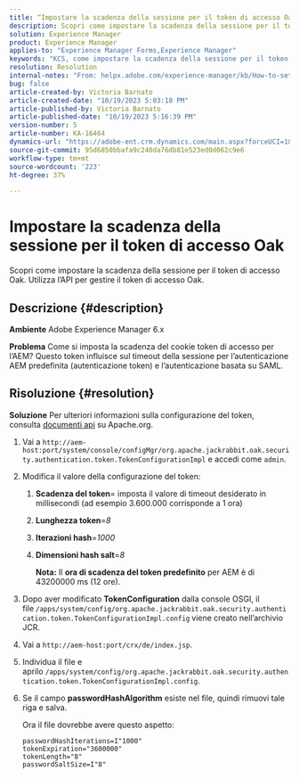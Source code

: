 ```yaml
---
title: “Impostare la scadenza della sessione per il token di accesso Oak”
description: Scopri come impostare la scadenza della sessione per il token di accesso Oak. Questo token influisce sull’autenticazione AEM.
solution: Experience Manager
product: Experience Manager
applies-to: "Experience Manager Forms,Experience Manager"
keywords: "KCS, come impostare la scadenza della sessione per il token di accesso Oak, AEM, Adobe Experience Manager, Adobe Experience Manager Forms"
resolution: Resolution
internal-notes: "From: helpx.adobe.com/experience-manager/kb/How-to-set-token-session-expiration-AEM.html"
bug: false
article-created-by: Victoria Barnato
article-created-date: "10/19/2023 5:03:18 PM"
article-published-by: Victoria Barnato
article-published-date: "10/19/2023 5:16:39 PM"
version-number: 5
article-number: KA-16464
dynamics-url: "https://adobe-ent.crm.dynamics.com/main.aspx?forceUCI=1&pagetype=entityrecord&etn=knowledgearticle&id=2dfaf161-a16e-ee11-8df0-6045bd006793"
source-git-commit: 95d6850bbafa9c240da76db81e523ed0d062c9e6
workflow-type: tm+mt
source-wordcount: '223'
ht-degree: 37%

---
```


# Impostare la scadenza della sessione per il token di accesso Oak


Scopri come impostare la scadenza della sessione per il token di accesso Oak. Utilizza l’API per gestire il token di accesso Oak.

## Descrizione {#description}


<b>Ambiente</b>
Adobe Experience Manager 6.x

<b>Problema</b>
Come si imposta la scadenza del cookie token di accesso per l’AEM?
Questo token influisce sul timeout della sessione per l’autenticazione AEM predefinita (autenticazione token) e l’autenticazione basata su SAML.






## Risoluzione {#resolution}


<b>Soluzione</b>
Per ulteriori informazioni sulla configurazione del token, consulta [documenti api](https://jackrabbit.apache.org/oak/docs/apidocs/org/apache/jackrabbit/oak/security/authentication/token/TokenConfigurationImpl.html) su Apache.org.

1. Vai a `http://aem-host:port/system/console/configMgr/org.apache.jackrabbit.oak.security.authentication.token.TokenConfigurationImpl` e accedi come `admin`.
2. Modifica il valore della configurazione del token:

   1. <b>Scadenza del token</b>= imposta il valore di timeout desiderato in millisecondi (ad esempio 3.600.000 corrisponde a 1 ora)
   2. <b>Lunghezza token</b>=*8*
   3. <b>Iterazioni hash</b>=*1000*
   4. <b>Dimensioni hash salt</b>=*8*

      <b>Nota:</b> Il <b>ora di scadenza del token predefinito</b> per AEM è di 43200000 ms (12 ore).
3. Dopo aver modificato <b>TokenConfiguration</b> dalla console OSGI, il file<b> </b>`/apps/system/config/org.apache.jackrabbit.oak.security.authentication.token.TokenConfigurationImpl.config`<b> </b>viene creato nell’archivio JCR.
4. Vai a `http://aem-host:port/crx/de/index.jsp`.
5. Individua il file e aprilo `/apps/system/config/org.apache.jackrabbit.oak.security.authentication.token.TokenConfigurationImpl.config`.
6. Se il campo <b>passwordHashAlgorithm</b> esiste nel file, quindi rimuovi tale riga e salva.

   Ora il file dovrebbe avere questo aspetto:


   ```
   passwordHashIterations=I"1000"
   tokenExpiration="3600000"
   tokenLength="8"
   passwordSaltSize=I"8"
   ```

